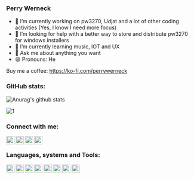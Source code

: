 ### Perry Werneck

- 🔭 I’m currently working on pw3270, Udjat and a lot of other coding activities (Yes, I know I need more focus)
- 🤔 I’m looking for help with a better way to store and distribute pw3270 for windows installers
- 🌱 I’m currently learning music, IOT and UX
- 💬 Ask me about anything you want
- 😄 Pronouns: He

Buy me a coffee: https://ko-fi.com/perrywerneck

### GitHub stats:

![Anurag's github stats](https://github-readme-stats.vercel.app/api?username=PerryWerneck&show_icons=true&theme=blue-green)

![1](https://github-readme-stats.vercel.app/api/top-langs/?username=PerryWerneck&theme=blue-green)

### Connect with me:

[<img align="left" alt="GMail" width="22px" src="https://cdn.jsdelivr.net/npm/simple-icons@3.9.0/icons/gmail.svg" />][gmail]
[<img align="left" alt="Facebook" width="22px" src="https://cdn.jsdelivr.net/npm/simple-icons@3.9.0/icons/facebook.svg" />][facebook]
[<img align="left" alt="Twitter" width="22px" src="https://cdn.jsdelivr.net/npm/simple-icons@v3/icons/twitter.svg" />][twitter]
[<img align="left" alt="LinkedIn" width="22px" src="https://cdn.jsdelivr.net/npm/simple-icons@v3/icons/linkedin.svg" />][linkedin]

<br />

### Languages, systems and Tools:

<img align="left" alt="OpenSUSE" width="22px" src="https://cdn.jsdelivr.net/npm/simple-icons@3.9.0/icons/opensuse.svg" />
<img align="left" alt="C" width="22px" src="https://cdn.jsdelivr.net/npm/simple-icons@3.9.0/icons/c.svg" />
<img align="left" alt="C++" width="22px" src="https://cdn.jsdelivr.net/npm/simple-icons@3.9.0/icons/cplusplus.svg" />
<img align="left" alt="Linux" width="22px" src="https://cdn.jsdelivr.net/npm/simple-icons@3.9.0/icons/linux.svg" />
<img align="left" alt="JavaScript" width="22px" src="https://cdn.jsdelivr.net/npm/simple-icons@3.9.0/icons/javascript.svg" />
<img align="left" alt="HTML-5" width="22px" src="https://cdn.jsdelivr.net/npm/simple-icons@3.9.0/icons/html5.svg" />
<img align="left" alt="LibreOffice" width="22px" src="https://cdn.jsdelivr.net/npm/simple-icons@3.9.0/icons/libreoffice.svg" />
<img align="left" alt="Python" width="22px" src="https://cdn.jsdelivr.net/npm/simple-icons@3.9.0/icons/python.svg" />


<!-- 
https://cdn.jsdelivr.net/npm/simple-icons@3.9.0/icons/googledrive.svg
-->

<!--

References: https://www.youtube.com/watch?v=ECuqb5Tv9qI

**PerryWerneck/PerryWerneck** is a ✨ _special_ ✨ repository because its `README.md` (this file) appears on your GitHub profile.

Here are some ideas to get you started:

- 👯 I’m looking to collaborate on ...
- 🤔 I’m looking for help with ...
- 📫 How to reach me: ...
- ⚡ Fun fact: ...
-->

[gmail]: mailto:perry.werneck@gmail.com
[twitter]: https://twitter.com/PerryWerneck
[linkedin]: https://linkedin.com/in/perrywerneck
[facebook]: https://www.facebook.com/perry.werneck

